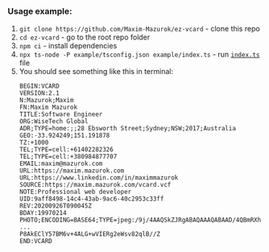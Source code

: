 ### Usage example:

1. `git clone https://github.com/Maxim-Mazurok/ez-vcard` - clone this repo
1. `cd ez-vcard` - go to the root repo folder
1. `npm ci` - install dependencies
1. `npx ts-node -P example/tsconfig.json example/index.ts` - run [`index.ts`](index.ts) file
1. You should see something like this in terminal:
    ```
    BEGIN:VCARD
    VERSION:2.1
    N:Mazurok;Maxim
    FN:Maxim Mazurok
    TITLE:Software Engineer
    ORG:WiseTech Global
    ADR;TYPE=home:;;28 Ebsworth Street;Sydney;NSW;2017;Australia
    GEO:-33.924249;151.191878
    TZ:+1000
    TEL;TYPE=cell:+61402282326
    TEL;TYPE=cell:+380984877707
    EMAIL:maxim@mazurok.com
    URL:https://maxim.mazurok.com
    URL:https://www.linkedin.com/in/maximmazurok
    SOURCE:https://maxim.mazurok.com/vcard.vcf
    NOTE:Professional web developer
    UID:9aff8498-14c4-43ab-9ac6-40c2953c33ff
    REV:20200926T090045Z
    BDAY:19970214
    PHOTO;ENCODING=BASE64;TYPE=jpeg:/9j/4AAQSkZJRgABAQAAAQABAAD/4QBmRXhpZgAATU0
    ...
    P8AkEClY57BM6v+4ALG+wVIERg2eWsv82qlB//Z
    END:VCARD
    ```
